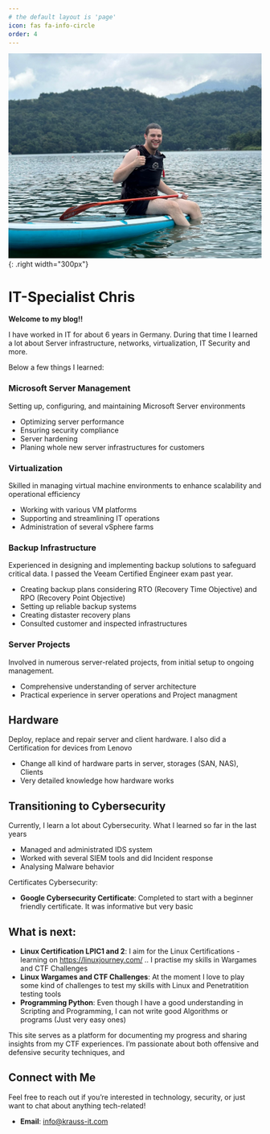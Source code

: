 ```yaml
---
# the default layout is 'page'
icon: fas fa-info-circle
order: 4
---
```

![Christoph K](assets/img/Foto_Website.jpg){: .right width="300px"}


# IT-Specialist Chris 

**Welcome to my blog!!** 


I have worked in IT for about 6 years in Germany. During that time I learned a lot about Server infrastructure, networks, virtualization, IT Security and more. 


Below a few things I learned:






### Microsoft Server Management
Setting up, configuring, and maintaining Microsoft Server environments
- Optimizing server performance
- Ensuring security compliance
- Server hardening
- Planing whole new server infrastructures for customers


### Virtualization
Skilled in managing virtual machine environments to enhance scalability and operational efficiency
- Working with various VM platforms
- Supporting and streamlining IT operations
- Administration of several vSphere farms 

### Backup Infrastructure
Experienced in designing and implementing backup solutions to safeguard critical data. I passed the Veeam Certified Engineer exam past year.
- Creating backup plans considering RTO (Recovery Time Objective) and RPO (Recovery Point Objective) 
- Setting up reliable backup systems
- Creating distaster recovery plans
- Consulted customer and inspected infrastructures

### Server Projects
Involved in numerous server-related projects, from initial setup to ongoing management. 
- Comprehensive understanding of server architecture
- Practical experience in server operations and Project managment


## Hardware 
Deploy, replace and repair server and client hardware. I also did a Certification for devices from Lenovo 
- Change all kind of hardware parts in server, storages (SAN, NAS), Clients
- Very detailed knowledge how hardware works


## Transitioning to Cybersecurity

Currently, I learn a lot about Cybersecurity. What I learned so far in the last years
- Managed and administrated IDS system
- Worked with several SIEM tools and did Incident response
- Analysing Malware behavior

Certificates Cybersecurity:

- **Google Cybersecurity Certificate**: Completed to start with a beginner friendly certificate. It was informative but very basic

## What is next:

- **Linux Certification LPIC1 and 2**: I aim for the Linux Certifications - learning on https://linuxjourney.com/ .. I practise my skills in Wargames and CTF Challenges
- **Linux Wargames and CTF Challenges**: At the moment I love to play some kind of challenges to test my skills with Linux and Penetratition testing tools
- **Programming Python**: Even though I have a good understanding in Scripting and Programming, I can not write good Algorithms or programs (Just very easy ones) 


This site serves as a platform for documenting my progress and sharing insights from my CTF experiences. I’m passionate about both offensive and defensive security techniques, and 

## Connect with Me

Feel free to reach out if you’re interested in technology, security, or just want to chat about anything tech-related!

- **Email**: [info@krauss-it.com](mailto:info@krauss-it.com)